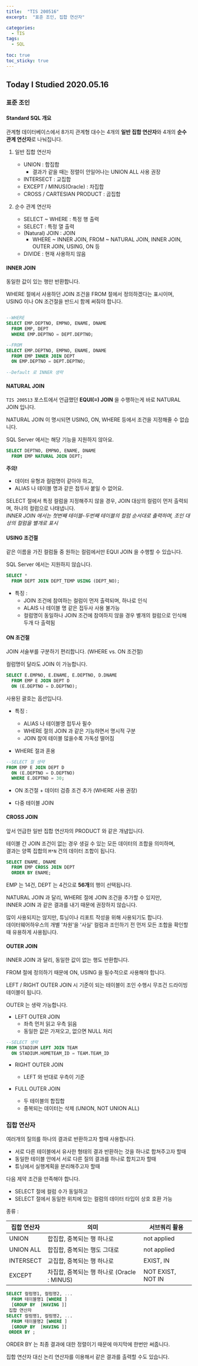 ```yaml
---
title:  "TIS 200516"
excerpt:  "표준 조인, 집합 연산자"

categories:
  - TIS
tags:
  - SQL
  
toc: true
toc_sticky: true
---
```


## Today I Studied 2020.05.16


### 표준 조인


#### Standard SQL 개요

관계형 데이터베이스에서 8가지 관계형 대수는 4개의 **일반 집합 연산자**와 4개의 **순수 관계 연산자**로 나눠집니다.  

1. 일반 집합 연산자
    - UNION : 합집합
        - 결과가 같을 때는 정렬이 안일어나는 UNION ALL 사용 권장
    - INTERSECT : 교집합
    - EXCEPT / MINUS(Oracle) : 차집합
    - CROSS / CARTESIAN PRODUCT : 곱집합

2. 순수 관계 연산자
    - SELECT ~ WHERE : 특정 행 출력
    - SELECT : 특정 열 출력
    - (Natural) JOIN : JOIN 
        - WHERE ~ INNER JOIN, FROM ~ NATURAL JOIN, INNER JOIN, OUTER JOIN, USING, ON 등
    - DIVIDE : 현재 사용하지 않음
    

#### INNER JOIN

동일한 값이 있는 행만 반환합니다. 

WHERE 절에서 사용하던 JOIN 조건을 FROM 절에서 정의하겠다는 표시이며,<br> 
USING 이나 ON 조건절을 반드시 함께 써줘야 합니다. 

```sql

--WHERE
SELECT EMP.DEPTNO, EMPNO, ENAME, DNAME 
  FROM EMP, DEPT
  WHERE EMP.DEPTNO = DEPT.DEPTNO;

--FROM
SELECT EMP.DEPTNO, EMPNO, ENAME, DNAME
  FROM EMP INNER JOIN DEPT 
  ON EMP.DEPTNO = DEPT.DEPTNO;
  
--Default 로 INNER 생략

```


#### NATURAL JOIN

`TIS 200513` 포스트에서 언급했던 **EQUI(=) JOIN** 을 수행하는게 바로 NATURAL JOIN 입니다. 

NATURAL JOIN 이 명시되면 USING, ON, WHERE 등에서 조건을 지정해줄 수 없습니다.

SQL Server 에서는 해당 기능을 지원하지 않아요. 

```sql
SELECT DEPTNO, EMPNO, ENAME, DNAME
  FROM EMP NATURAL JOIN DEPT;
```

**주의!**<br>
- 데이터 유형과 컬럼명이 같아야 하고,
- ALIAS 나 테이블 명과 같은 접두사 붙일 수 없어요. 

SELECT 절에서 특정 컬럼을 지정해주지 않을 경우, JOIN 대상의 컬럼이 먼저 출력되며, 하나의 컬럼으로 나태냅니다.<br>
*INNER JOIN 에서는 첫번째 테이블-두번째 테이블의 컬럼 순서대로 출력하며, 조인 대상의 컬럼을 별개로 표시*


#### USING 조건절

같은 이름을 가진 컬럼들 중 원하는 컬럼에서만 EQUI JOIN 을 수행할 수 있습니다.

SQL Server 에서는 지원하지 않습니다. 

```sql
SELECT * 
  FROM DEPT JOIN DEPT_TEMP USING (DEPT_NO);
```

* 특징 :<br>
    - JOIN 조건에 참여하는 컬럼이 먼저 출력되며, 하나로 인식
    - ALAIS 나 테이블 명 같은 접두사 사용 불가능
    - 컬럼명이 동일하나 JOIN 조건에 참여하지 않을 경우 별개의 컬럼으로 인식해 두개 다 출력됨


#### ON 조건절

JOIN 서술부를 구분하기 편리합니다. (WHERE vs. ON 조건절)

컬럼명이 달라도 JOIN 이 가능합니다. 

```sql
SELECT E.EMPNO, E.ENAME, E.DEPTNO, D.DNAME
  FROM EMP E JOIN DEPT D
  ON (E.DEPTNO = D.DEPTNO);
```

사용된 괄호는 옵션입니다.

* 특징 :<br>
    - ALIAS 나 테이블명 접두사 필수 
    - WHERE 절의 JOIN 과 같은 기능하면서 명시적 구분 
    - JOIN 참여 테이블 많을수록 가독성 떨어짐

* WHERE 절과 혼용

```sql
--SELECT 절 생략
FROM EMP E JOIN DEPT D 
  ON (E.DEPTNO = D.DEPTNO)
  WHERE E.DEPTNO = 30;
```

* ON 조건절 + 데이터 검증 조건 추가 (WHERE 사용 권장)

* 다중 테이블 JOIN


#### CROSS JOIN

앞서 언급한 일반 집합 연산자의 PRODUCT 와 같은 개념입니다. 

테이블 간 JOIN 조건이 없는 경우 생길 수 있는 모든 데이터의 조합을 의미하며,<br>
결과는 양쪽 집합의 `M*N` 건의 데이터 조합이 됩니다.

```sql
SELECT ENAME, DNAME
  FROM EMP CROSS JOIN DEPT 
  ORDER BY ENAME;
```

EMP 는 14건, DEPT 는 4건으로 **56개**의 행이 선택됩니다. 

NATURAL JOIN 과 달리, WHERE 절에 JOIN 조건을 추가할 수 있지만,<br>
INNER JOIN 과 같은 결과를 내기 때문에 권장하지 않습니다. 

많이 사용되지는 않지만, 튜닝이나 리포트 작성을 위해 사용되기도 합니다.<br>
데이터웨어하우스의 개별 '차원'을 '사실' 컬럼과 조인하기 전 먼저 모든 조합을 확인할 때 유용하게 사용됩니다. 


#### OUTER JOIN

INNER JOIN 과 달리, 동일한 값이 없는 행도 반환합니다.

FROM 절에 정의하기 때문에 ON, USING 을 필수적으로 사용해야 합니다.

LEFT / RIGHT OUTER JOIN 시 기준이 되는 테이블이 조인 수행시 무조건 드라이빙 테이블이 됩니다.

OUTER 는 생략 가능합니다.

- LEFT OUTER JOIN
    - 좌측 먼저 읽고 우측 읽음
    - 동일한 값은 가져오고, 없으면 NULL 처리

```sql
--SELECT 생략
FROM STADIUM LEFT JOIN TEAM 
  ON STADIUM.HOMETEAM_ID = TEAM.TEAM_ID
```

- RIGHT OUTER JOIN
    - LEFT 와 반대로 우측이 기준

- FULL OUTER JOIN
    - 두 테이블의 합집합
    - 중복되는 데이터는 삭제 (UNION, NOT UNION ALL)


### 집합 연산자

여러개의 질의를 하나의 결과로 반환하고자 할때 사용합니다.<br>
  - 서로 다른 테이블에서 유사한 형태의 결과 반환하는 것을 하나로 합쳐주고자 할때
  - 동일한 테이블 안에서 서로 다른 질의 결과를 하나로 합치고자 할때
  - 튜닝에서 실행계획을 분리해주고자 할때
  
다음 제약 조건을 만족해야 합니다.<br>
  - SELECT 절에 컬럼 수가 동일하고 
  - SELECT 절에서 동일한 위치에 있는 컬럼의 데이터 타입이 상호 호환 가능

종류 :<br>

집합 연산자 | 의미 | 서브쿼리 활용
-----------|-----|------------------
UNION | 합집합, 중복되는 행 하나로 | not applied
UNION ALL | 합집합, 중복되는 행도 그대로 | not applied 
INTERSECT | 교집합, 중복되는 행 하나로 | EXIST, IN
EXCEPT | 차집합, 중복되는 행 하나로 (Oracle : MINUS) | NOT EXIST, NOT IN

```sql
SELECT 컬럼명1, 컬럼명2, ...
  FROM 테이블명1 [WHERE ]
  [GROUP BY  [HAVING ]]
 집합 연산자 
SELECT 컬럼명1, 컬럼명2, ...
  FROM 테이블명2 [WHERE ]
  [GROUP BY  [HAVING ]]
 ORDER BY ; 
```

ORDER BY 는 최종 결과에 대한 정렬이기 때문에 마지막에 한번만 써줍니다. 

집합 연산자 대신 논리 연산자를 이용해서 같은 결과를 출력할 수도 있습니다.

